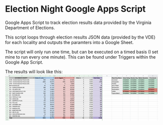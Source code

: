 # Election Night Google Apps Script
Google Apps Script to track election results data provided by the Virginia Department of Elections. 

This script loops through election results JSON data (provided by the VDE) for each locality and outputs the paramters into a Google Sheet. 

The script will only run one time, but can be executed on a timed basis (I set mine to run every one minute). This can be found under Triggers within the Google App Script. 

The results will look like this: 
![SheetOutputExample](SheetOutputExample.png)
